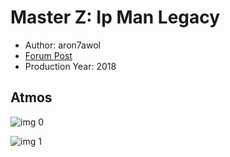 # Master Z: Ip Man Legacy

* Author: aron7awol
* [Forum Post](https://www.avsforum.com/threads/bass-eq-for-filtered-movies.2995212/post-57756390)
* Production Year: 2018

## Atmos

![img 0](https://i.imgur.com/DpENSPr.jpg)

![img 1](https://i.imgur.com/uGgc6KI.jpg)

